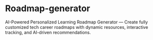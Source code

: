 # Roadmap-generator
AI-Powered Personalized Learning Roadmap Generator — Create fully customized tech career roadmaps with dynamic resources, interactive tracking, and AI-driven recommendations.
